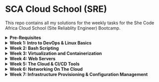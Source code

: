 # SCA Cloud School (SRE)

This repo contains all my solutions for the weekly tasks for the She Code Africa Cloud School (Site Reliablity Engineer) Bootcamp.

<details>
<summary><b>Pre-Requisites</b></summary><p>
In order to create a virtual machine where I could install Linux, I downloaded Virtual Box and Vagrant. After restarting my computer, inside my terminal I ran the following commands to install Ubuntu on my VM

```
mkdir vagrant
cd vagrant
vagrant box add ubuntu/trusty64
vagrant init ubuntu/trusty64
```

Once the Ubuntu box finished installing I ran

```
vagrant up
vagrant ssh
```

![](/images/vagrantup.png)
![](/images/vagrantssh.png)

---

#### Resources Used:

- [Download VirtualBox](https://www.virtualbox.org/wiki/Downloads)
- [Download Vagrant](https://www.vagrantup.com/downloads)
- [Installing VirtualBox and Vagrant](https://medium.com/@botdotcom/installing-virtualbox-and-vagrant-on-windows-10-2e5cbc6bd6ad)

---

</p></details>

<details>
<summary><b>Week 1: Intro to DevOps & Linux Basics</b></summary><p>

**TASK 1: Create 3 groups and 15 users.**

I ran the following command in order to create users.

```
sudo adduser UserName
```

I used 'adduser' instead of 'useradd' because 'adduser' gives the user a home directory and gives prompts to give the user a password.

To create groups I used the following command

```
sudo groupadd GroupName
```

To check that my users had been created I ran

```
cat /etc/passwd
```

![](/images/users.png)

To check that my groups had been created I ran

```
cat /etc/group
```

![](/images/groups.png)

---

#### Resources Used:

- [How to create users and groups in Linux from the command line](https://www.techrepublic.com/article/how-to-create-users-and-groups-in-linux-from-the-command-line/)
- [Ubuntu Docs](https://help.ubuntu.com/community/AddUsersHowto)

---

**TASK 2: Assign the 15 users across the 3 groups**

In order to assign a user to a group, I used the command 'usermod' which stands for user modification.

```
sudo usermod -aG GroupName userName
```

The flags -aG mean 'apphend Group.'

![](/images/groupassign.png)

I made the following group assignments:

- Group1: user1, user2, user3, user4, user5
- Group2: user6, user7, user8, user9, user10
- Group3: user11, user12, user13, user14, user15

---

#### Resources Used:

- [Network Chuck YouTube Video](https://youtu.be/jwnvKOjmtEA)

---

**TASK 3: Demonstrate that user(s) in a group cannot access files/folders that belong to another group unless they are added to that group**

I started of by creating a new folder and file

```
mkdir newdir
cd newdir
touch test.txt
```

I ran the command `ls -l` which will list the file along with information about the user and group that owns the file. Currently owner of test.txt is listed as `vagrant` which is my username since I am accessing my Ubuntu VM using Vagrant.

To change the owner of the group to user1 I ran

```
sudo chown user1 test.txt
```

Now running `ls -l` shows that test.txt is owned by user1, but group ownership still belongs to vagrant. To change the group ownership to Group1 I ran

```
sudo chrgrp Group1 test.txt
```

I could have also used the `chown` to change group ownership but in this instance I used the `chgrp` command which stands for `change group.`

I also learnt about the `-R` flag whcih recursively changes ownership. When changing the ownnership of a folder, you have to think about permissions for the folder, along with the items inside the folder. Using `chown` or `chgrp` with the `-R` flag helps you do that.

---

#### Resources Used:

- [Setting Permissions with chown chmod](https://www.baeldung.com/linux/chown-chmod-permissions)
- [Chgrp Command In Linux](https://linuxize.com/post/chgrp-command-in-linux/)

---

</p></details>
<details>
<summary><b>Week 2: Bash Scripting</b></summary><p>

[My Notes](https://github.com/deserie-dev/Bash-Scripting)

I created a bash script to automate the creation of users. In week 1, we had to create 15 users one by one. The bash script createusers.sh makes use of a for loop in order to automate the process of creating users.

1. Create a text file containing the 15 usernames to be created (usernames.txt)

2. Write the bash script to automate the creation of users (createusers.sh)

3. Make the bash script executable by running

```
chmod u+x createusers.sh
```

</p></details>

<details>
<summary><b>Week 3: Virtualization and Containerization</b></summary><p>

Repo with files for this weeks task: [deseriedocker1](https://github.com/deserie-dev/deseriedocker1)

**Pre-requisites**
Download and install Docker. I am on a Windows machine running Windows home. I used the following guide to help me: [Windows Subsystem for Linux Installation Guide for Windows 10](https://docs.microsoft.com/en-us/windows/wsl/install-win10). Once I had done that I was able to download [Docker Desktop for Windows](https://docs.docker.com/desktop/windows/install/#system-requirements-for-wsl-2-backend).

**TASK 1: Write a Dockerfile (for any sample application), build an image from it, and then launch a container from that image.**

I made a simple application with HTML & CSS on the front end and Node on the back end.
![](/images/myapp.gif)

I wrote the Dockerfile in the project's root folder.
![](/images/dockerfile.png)

A Dockerfile is a list of instructions that Docker uses to build an image. An image is used to build a container. **FROM** specifies the parent image from which I'm building, in this case Node:10. Official versions of images can be found on Docker Hub. **WORKDIR** sets the working directory for all the commands that follow it, so it's like a cd into that directory. I used an absolute path to my deseriedocker1 file. **COPY** copies files from my working directory onto the current working directory in the image. **RUN** will install the projects dependencies, the same as if I was running a normal Node app, I would run "npm install" to install all my projects dependencies. **EXPOSE** opens a network port so that I can reach my Node app inside the container. **CMD** is the commands that are run when the container starts up.

To build the image, I cd'd into the folder with the Dockerfile and ran

```
  docker build -t my-app:1.0 .
```

![](/images/dockerbuild.png)

![](/images/dockerimage.png)

To launch a container from the image I ran

```
  docker run my-app:1.0
```

![](/images/dockerrun.png)

![](/images/myappcontainer.png)

**TASK 2: Write a docker-compose file for the same application, then build and run the application.**

I wrote the docker-compose file in my project's root folder. Docker Compose is a tool for running multiple containers although in this case I only have one. Docker compose is a YAML file used to configure an app's services. **Version** specifies the version of Docker Compose. **my-app** is the container name and **image** tells Docker Compose to deploy my container using the official Node image. **ports** specifies which ports are going to be open, the first one is the port on the host, the second one is the port on the container.

![](/images/dockercompose.png)

I then ran

```
  docker-compose up
```

![](/images/composeup.png)

---

#### Resources Used:

- [IBM Docs on Virtualization](https://www.ibm.com/cloud/learn/virtualization-a-complete-guide)

- [IBM Docs on Containerization](https://www.ibm.com/cloud/learn/containerization)

---

</p></details>

<details>
<summary><b>Week 4: Web Servers</b></summary><p>

I will take you through the process I went through to use Nginx as a reverse proxy server for an application I'm building that uses Node.js on the backend, as well as the setting up a free SSL certificate through Let's Encrypt.

I ran the following commands in order to install Nginx on my running GCP instance, and configure NGINX to listen to requests on port 80 and redirect them to port 3000 where Node.js is running.

To install Nginx:

```
sudo apt update
sudo apt install nginx
```

To install a firewall:

```
sudo ufw allow 'Nginx Full'
sudo ufw allow OpenSSH
sudo ufw enable
```

To launch Nginx:

```
sudo systemctl start nginx
```

![](/images/nginx.png)

To make Nginx redirect requests, I had to edit its configuration file:

```
sudo nano /etc/nginx/sites-available/default
```

I deleted the contents of the above file and replaced it with the following configuration

```
server {
  listen 80;

  server_name deserie.students.nomoreparties.site www.deserie.students.nomoreparties.site;

  location / {
    proxy_pass http://localhost:3000;
    proxy_http_version 1.1;
    proxy_set_header Upgrade $http_upgrade;
    proxy_set_header Connection 'upgrade';
    proxy_set_header Host $host;
    proxy_cache_bypass $http_upgrade;
  }
}
```

Once the config file was updated, I restarted Nginx:

```
sudo nginx -t
sudo systemctl restart nginx
```

</p></details>

<details>
<summary><b>Week 5: The Cloud & CI/CD Tools</b></summary><p>

**TASK 1: Find a project that has a database dependency and deploy to Heroku(PAAS)**

Deployment on Heroku

![](/images/heroku.png)

Live link

[Weather App](https://deserie-weather-application.herokuapp.com/)

**TASK 2: Set up a Jenkins server**

### Pre-requisites

Before installing Jenkins you have to first install Java 11 or 8. I spun up an AWS EC2 instance running Ubuntu 20 and downloaded a new key pair which I named jenkins.pem. In order to ssh into my instance I ran

```
  ssh -i jenkins.pem ubuntu@myEC2ipaddress
```

![](/images/ec2.png)

To install Java on my instance I ran

```
  sudo apt install openjdk-11-jre-headless
```

![](/images/java.png)

To install Jenkins I ran the following commands

```
  wget -q -O - https://pkg.jenkins.io/debian-stable/jenkins.io.key | sudo apt-key add -
  sudo sh -c 'echo deb https://pkg.jenkins.io/debian-stable binary/ > \/etc/apt/sources.list.d/jenkins.list'
  sudo apt-get update
  sudo apt-get install jenkins
```

To start up the Jenkins server I ran

```
  sudo systemctl start jenkins
  sudo systemctl status jenkins
```

![](/images/jenkins_start.png)

**TASK 3: Create a simple pipeline that runs the provided tests in a codebase**

Inside Jenkins I created a freestyle project. On the config page, I entered my repo's URL. For Source Code Management I selected Git. In the Build Triggers section I selected GitHub hook trigger for GITScm polling option, then save.

![](/images/jbuild.png)

**TASK 4: Add a hook that automatically triggers the pipeline build when a new code is pushed to any branch**

In my GitHub repo I went to Settings -> Webhooks -> Add Webhook. In the Payload URL field, I entered my Jenkins url with /github-webhook/ appended to it. For Content Type I selected json, and for the event trigger I selected the push event.

![](/images/webhook.png)

**TASK 5: Repeat the above instructions for CircleCI and TravisCI**

Repo with sample app and all config files

[Sample App](https://github.com/deserie-dev/jenkins_test)

**Circle CI**

![](/images/circle.png)

**Travis CI**

![](/images/travis.png)

</p></details>

<details>
<summary><b>Week 6: Networking On The Cloud</b></summary><p>

**TASK 1: Create a VPC with private and public subnet**

![](/images/vpc1.png)

![](/images/subnet.png)

**TASK 2: Create instances (servers) in each subnet**

Public instance with a public IP address.

![](/images/publicInstance.png)

Private instance with no public IP address.

![](/images/privateInstance.png)

SSH into instance after configuring the .pem file by using command provided in console or "ssh ubuntu@IPADDRESS" or "ssh ec2-user@IPADDRESS"

![](/images/ssh1.png)

![](/images/ssh2.png)

![](/images/ssh3.png)

The instance that is in the public subnet has a public IP address as shown above, and can connect to the internet, but the instance in the private subnet cannot, unless it uses a network address translation (NAT) gateway.

**TASK 4: Write a bash script to automate the creation of the VPC, subnets and servers**

See createvpc.sh

---

#### Resources Used:

- [AWS - Create a VPC with Public and Private Subnets](https://jasonwatmore.com/post/2021/05/30/aws-create-a-vpc-with-public-and-private-subnets-and-a-nat-gateway)

- [AWS CLI Basics](https://okigiveup.net/tutorials/discovering-aws-with-cli-part-1-basics/)

- [SSH Into EC2 Instance](https://youtu.be/N9t2RzmHta8)

---

</p></details>

<details>
<summary><b>Week 7: Infrastructure Provisioning & Configuration Management</b></summary><p>

[Repo for Packer](https://github.com/deserie-dev/HashiCorp-Packer-Practice)
[Repo for Terraform](https://github.com/deserie-dev/HashiCorp-Terraform-Practice)

---

#### Resources Used:

- [Packer YouTube Playlist](https://www.youtube.com/watch?v=ArwJqy6meyA&list=PL0yQYCnvTmOvEcVj7NQ6wH2nxmeA6w2ve)

- [Ansible YouTube Playlist](https://youtu.be/3RiVKs8GHYQ)

- [Getting Started with Ansible](https://blog.risingstack.com/getting-started-with-ansible-infrastructure-automation/)

---

</p></details>
